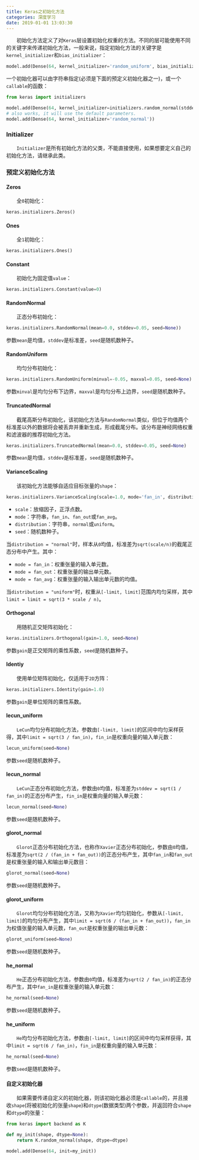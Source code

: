 ```yaml
---
title: Keras之初始化方法
categories: 深度学习
date: 2019-01-01 13:03:30
---
```

&emsp;&emsp;初始化方法定义了对`Keras`层设置初始化权重的方法。不同的层可能使用不同的关键字来传递初始化方法，一般来说，指定初始化方法的关键字是`kernel_initializer`和`bias_initializer`：<!--more-->

``` python
model.add(Dense(64, kernel_initializer='random_uniform', bias_initializer='zeros'))
```

一个初始化器可以由字符串指定(必须是下面的预定义初始化器之一)，或一个`callable`的函数：

``` python
from keras import initializers

model.add(Dense(64, kernel_initializer=initializers.random_normal(stddev=0.01)))
# also works, it will use the default parameters.
model.add(Dense(64, kernel_initializer='random_normal'))
```

### Initializer

&emsp;&emsp;`Initializer`是所有初始化方法的父类，不能直接使用，如果想要定义自己的初始化方法，请继承此类。

### 预定义初始化方法

#### Zeros

&emsp;&emsp;全`0`初始化：

``` python
keras.initializers.Zeros()
```

#### Ones

&emsp;&emsp;全`1`初始化：

``` python
keras.initializers.Ones()
```

#### Constant

&emsp;&emsp;初始化为固定值`value`：

``` python
keras.initializers.Constant(value=0)
```

#### RandomNormal

&emsp;&emsp;正态分布初始化：

``` python
keras.initializers.RandomNormal(mean=0.0, stddev=0.05, seed=None))
```

参数`mean`是均值，`stddev`是标准差，`seed`是随机数种子。

#### RandomUniform

&emsp;&emsp;均匀分布初始化：

``` python
keras.initializers.RandomUniform(minval=-0.05, maxval=0.05, seed=None)
```

参数`minval`是均匀分布下边界，`maxval`是均匀分布上边界，`seed`是随机数种子。

#### TruncatedNormal

&emsp;&emsp;截尾高斯分布初始化，该初始化方法与`RandomNormal`类似，但位于均值两个标准差以外的数据将会被丢弃并重新生成，形成截尾分布。该分布是神经网络权重和滤波器的推荐初始化方法。

``` python
keras.initializers.TruncatedNormal(mean=0.0, stddev=0.05, seed=None)
```

参数`mean`是均值，`stddev`是标准差，`seed`是随机数种子。

#### VarianceScaling

&emsp;&emsp;该初始化方法能够自适应目标张量的`shape`：

``` python
keras.initializers.VarianceScaling(scale=1.0, mode='fan_in', distribution='normal', seed=None)
```

- `scale`：放缩因子，正浮点数。
- `mode`：字符串，`fan_in`、`fan_out`或`fan_avg`。
- `distribution`：字符串，`normal`或`uniform`。
- `seed`：随机数种子。

当`distribution = "normal"`时，样本从`0`均值，标准差为`sqrt(scale/n)`的截尾正态分布中产生。其中：

- `mode = fan_in`：权重张量的输入单元数。
- `mode = fan_out`：权重张量的输出单元数。
- `mode = fan_avg`：权重张量的输入输出单元数的均值。

当`distribution = "uniform"`时，权重从`[-limit, limit]`范围内均匀采样，其中`limit = limit = sqrt(3 * scale / n)`。

#### Orthogonal

&emsp;&emsp;用随机正交矩阵初始化：

``` python
keras.initializers.Orthogonal(gain=1.0, seed=None)
```

参数`gain`是正交矩阵的乘性系数，`seed`是随机数种子。

#### Identiy

&emsp;&emsp;使用单位矩阵初始化，仅适用于`2D`方阵：

``` python
keras.initializers.Identity(gain=1.0)
```

参数`gain`是单位矩阵的乘性系数。

#### lecun_uniform

&emsp;&emsp;`LeCun`均匀分布初始化方法，参数由`[-limit, limit]`的区间中均匀采样获得，其中`limit = sqrt(3 / fan_in)`，`fin_in`是权重向量的输入单元数：

``` python
lecun_uniform(seed=None)
```

参数`seed`是随机数种子。

#### lecun_normal

&emsp;&emsp;`LeCun`正态分布初始化方法，参数由`0`均值，标准差为`stddev = sqrt(1 / fan_in)`的正态分布产生，`fin_in`是权重向量的输入单元数：

``` python
lecun_normal(seed=None)
```

参数`seed`是随机数种子。

#### glorot_normal

&emsp;&emsp;`Glorot`正态分布初始化方法，也称作`Xavier`正态分布初始化，参数由`0`均值，标准差为`sqrt(2 / (fan_in + fan_out))`的正态分布产生，其中`fan_in`和`fan_out`是权重张量的输入和输出单元数目：

``` python
glorot_normal(seed=None)
```

参数`seed`是随机数种子。

#### glorot_uniform

&emsp;&emsp;`Glorot`均匀分布初始化方法，又称为`Xavier`均匀初始化，参数从`[-limit, limit]`的均匀分布产生，其中`limit = sqrt(6 / (fan_in + fan_out))`，`fan_in`为权值张量的输入单元数，`fan_out`是权重张量的输出单元数：

``` python
glorot_uniform(seed=None)
```

参数`seed`是随机数种子。

#### he_normal

&emsp;&emsp;`He`正态分布初始化方法，参数由`0`均值，标准差为`sqrt(2 / fan_in)`的正态分布产生，其中`fan_in`是权重张量的输入单元数：

``` python
he_normal(seed=None)
```

参数`seed`是随机数种子。

#### he_uniform

&emsp;&emsp;`He`均匀分布初始化方法，参数由`[-limit, limit]`的区间中均匀采样获得，其中`limit = sqrt(6 / fan_in)`，`fin_in`是权重向量的输入单元数：

``` python
he_normal(seed=None)
```

参数`seed`是随机数种子。

#### 自定义初始化器

&emsp;&emsp;如果需要传递自定义的初始化器，则该初始化器必须是`callable`的，并且接收`shape`(将被初始化的张量`shape`)和`dtype`(数据类型)两个参数，并返回符合`shape`和`dtype`的张量：

``` python
from keras import backend as K

def my_init(shape, dtype=None):
    return K.random_normal(shape, dtype=dtype)

model.add(Dense(64, init=my_init))
```